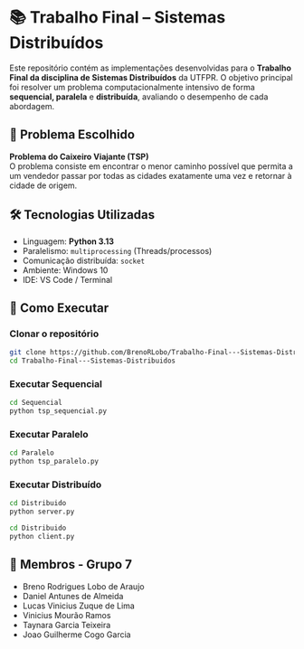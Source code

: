 # 📚 Trabalho Final – Sistemas Distribuídos

Este repositório contém as implementações desenvolvidas para o **Trabalho Final da disciplina de Sistemas Distribuídos** da UTFPR. O objetivo principal foi resolver um problema computacionalmente intensivo de forma **sequencial, paralela** e **distribuída**, avaliando o desempenho de cada abordagem.

## 🧠 Problema Escolhido

**Problema do Caixeiro Viajante (TSP)**  
O problema consiste em encontrar o menor caminho possível que permita a um vendedor passar por todas as cidades exatamente uma vez e retornar à cidade de origem.

## 🛠️ Tecnologias Utilizadas

- Linguagem: **Python 3.13**
- Paralelismo: `multiprocessing` (Threads/processos)
- Comunicação distribuída: `socket`
- Ambiente: Windows 10
- IDE: VS Code / Terminal

## 🚀 Como Executar

### Clonar o repositório

```bash
git clone https://github.com/BrenoRLobo/Trabalho-Final---Sistemas-Distribuidos.git
cd Trabalho-Final---Sistemas-Distribuidos
```

### Executar Sequencial

```bash
cd Sequencial
python tsp_sequencial.py
```

### Executar Paralelo

```bash
cd Paralelo
python tsp_paralelo.py
```

### Executar Distribuído

```bash
cd Distribuido
python server.py

cd Distribuido
python client.py
```

## 👥 Membros - Grupo 7

- Breno Rodrigues Lobo de Araujo  
- Daniel Antunes de Almeida  
- Lucas Vinicius Zuque de Lima  
- Vinicius Mourão Ramos  
- Taynara Garcia Teixeira  
- Joao Guilherme Cogo Garcia
